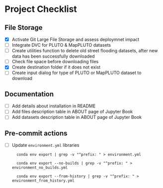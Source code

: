 # Project Checklist

## File Storage

- [X] Activate Git Large File Storage and assess deploymnet impact
- [ ] Integrate DVC for PLUTO & MapPLUTO datasets
- [ ] Create utilities function to delete old street flooding datasets, after new data has been successfully downloaded
- [ ] Check file space before downloading files
- [X] Create destination folder if it does not exist
- [ ] Create input dialog for type of PLUTO or MapPLUTO dataset to download

## Documentation

- [ ] Add details about installation in README
- [ ] Add files description table in ABOUT page of Jupyter Book
- [ ] Add datasets description table in ABOUT page of Jupyter Book

## Pre-commit actions

- [ ] Update `environment.yml` libraries

        conda env export | grep -v "^prefix: " > environment.yml

        conda env export --no-builds | grep -v "^prefix: " > environment_no_builds.yml

        conda env export --from-history | grep -v "^prefix: " > environment_from_history.yml
